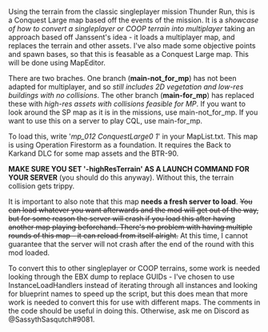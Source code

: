 Using the terrain from the classic singleplayer mission Thunder Run, this is a Conquest Large map based off the events of the mission. It is a *showcase of how to convert a singleplayer or COOP terrain into multiplayer* taking an approach based off Janssent's idea - it loads a multiplayer map, and replaces the terrain and other assets. I've also made some objective points and spawn bases, so that this is feasable as a Conquest Large map. This will be done using MapEditor.

There are two braches. One branch (**main-not_for_mp**) has not been adapted for multiplayer, and so *still includes 2D vegetation and low-res buildings with no collisions*. The other branch (**main-for_mp**) has replaced these with *high-res assets with collisions feasible for MP*. If you want to look around the SP map as it is in the missions, use main-not_for_mp. If you want to use this on a server to play CQL, use main-for_mp.

To load this, write '*mp_012 ConquestLarge0 1*' in your MapList.txt. This map is using Operation Firestorm as a foundation. It requires the Back to Karkand DLC for some map assets and the BTR-90.

**MAKE SURE YOU SET '-highResTerrain' AS A LAUNCH COMMAND FOR YOUR SERVER** (you should do this anyway). Without this, the terrain collision gets trippy.

It is important to also note that this map **needs a fresh server to load**. ~~You can load whatever you want afterwards and the mod will get out of the way, but for some reason the server will crash if you load this after having another map playing beforehand. There's no problem with having multiple rounds of this map - it can reload from itself alright.~~ At this time, I cannot guarantee that the server will not crash after the end of the round with this mod loaded.

To convert this to other singleplayer or COOP terrains, some work is needed looking through the EBX dump to replace GUIDs - I've chosen to use InstanceLoadHandlers instead of iterating through all instances and looking for blueprint names to speed up the script, but this does mean that more work is needed to convert this for use with different maps. The comments in the code should be useful in doing this. Otherwise, ask me on Discord as @SassythSasqutch#9081.
